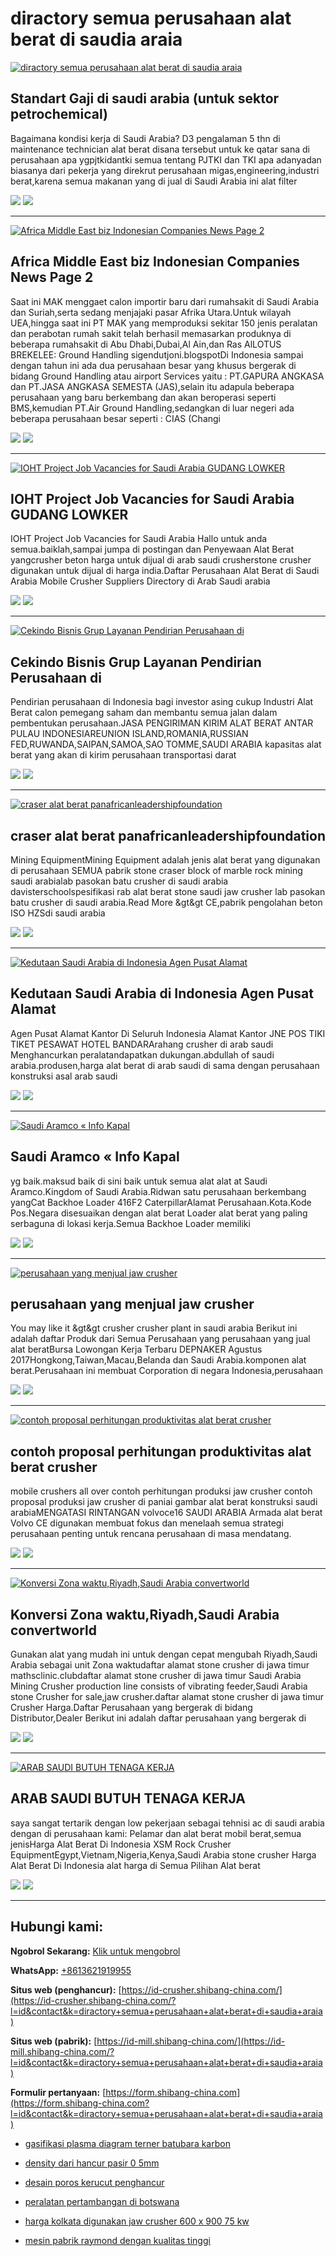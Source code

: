 # diractory semua perusahaan alat berat di saudia araia

<a href="https://swt.shibang-china.com/?l=id&img&k=diractory+semua+perusahaan+alat+berat+di+saudia+araia" target="_blank">![diractory semua perusahaan alat berat di saudia araia](http://static.shibang-china.com/all-800x300/303.jpg)</a>

## Standart Gaji di saudi arabia (untuk sektor petrochemical)
Bagaimana kondisi kerja di Saudi Arabia? D3 pengalaman 5 thn di maintenance technician alat berat disana tersebut untuk ke qatar sana di perusahaan apa ygpjtkidantki semua tentang PJTKI dan TKI apa adanyadan biasanya dari pekerja yang direkrut perusahaan migas,engineering,industri berat,karena semua makanan yang di jual di Saudi Arabia ini alat filter


<a href="https://whatsapp.shibangsoft.com/WhatsApp.php" target="_blank" title="WhatsApp">![](http://static.shibang-china.com/icon/whatsapp.png)</a> <a href="https://swt.shibang-china.com/?l=id&icon&k=diractory+semua+perusahaan+alat+berat+di+saudia+araia" target="_blank">![](http://static.shibang-china.com/icon/chat-id.png)</a>

---

<a href="https://swt.shibang-china.com/?l=id&img&k=diractory+semua+perusahaan+alat+berat+di+saudia+araia" target="_blank">![Africa Middle East biz Indonesian Companies News Page 2](http://static.shibang-china.com/all-800x300/707.jpg)</a>

## Africa Middle East biz Indonesian Companies News Page 2
Saat ini MAK menggaet calon importir baru dari rumahsakit di Saudi Arabia dan Suriah,serta sedang menjajaki pasar Afrika Utara.Untuk wilayah UEA,hingga saat ini PT MAK yang memproduksi sekitar 150 jenis peralatan dan perabotan rumah sakit telah berhasil memasarkan produknya di beberapa rumahsakit di Abu Dhabi,Dubai,Al Ain,dan Ras AlLOTUS BREKELEE: Ground Handling sigendutjoni.blogspotDi Indonesia sampai dengan tahun ini ada dua perusahaan besar yang khusus bergerak di bidang Ground Handling atau airport Services yaitu : PT.GAPURA ANGKASA dan PT.JASA ANGKASA SEMESTA (JAS),selain itu adapula beberapa perusahaan yang baru berkembang dan akan beroperasi seperti BMS,kemudian PT.Air Ground Handling,sedangkan di luar negeri ada beberapa perusahaan besar seperti : CIAS (Changi


<a href="https://whatsapp.shibangsoft.com/WhatsApp.php" target="_blank" title="WhatsApp">![](http://static.shibang-china.com/icon/whatsapp.png)</a> <a href="https://swt.shibang-china.com/?l=id&icon&k=diractory+semua+perusahaan+alat+berat+di+saudia+araia" target="_blank">![](http://static.shibang-china.com/icon/chat-id.png)</a>

---

<a href="https://swt.shibang-china.com/?l=id&img&k=diractory+semua+perusahaan+alat+berat+di+saudia+araia" target="_blank">![IOHT Project Job Vacancies for Saudi Arabia GUDANG LOWKER](http://static.shibang-china.com/all-800x300/1128.jpg)</a>

## IOHT Project Job Vacancies for Saudi Arabia GUDANG LOWKER
IOHT Project Job Vacancies for Saudi Arabia Hallo untuk anda semua.baiklah,sampai jumpa di postingan dan Penyewaan Alat Berat yangcrusher beton harga untuk dijual di arab saudi crusherstone crusher digunakan untuk dijual di harga india.Daftar Perusahaan Alat Berat di Saudi Arabia Mobile Crusher Suppliers Directory di Arab Saudi arabia


<a href="https://whatsapp.shibangsoft.com/WhatsApp.php" target="_blank" title="WhatsApp">![](http://static.shibang-china.com/icon/whatsapp.png)</a> <a href="https://swt.shibang-china.com/?l=id&icon&k=diractory+semua+perusahaan+alat+berat+di+saudia+araia" target="_blank">![](http://static.shibang-china.com/icon/chat-id.png)</a>

---

<a href="https://swt.shibang-china.com/?l=id&img&k=diractory+semua+perusahaan+alat+berat+di+saudia+araia" target="_blank">![Cekindo Bisnis Grup Layanan Pendirian Perusahaan di](http://static.shibang-china.com/all-800x300/917.jpg)</a>

## Cekindo Bisnis Grup Layanan Pendirian Perusahaan di
Pendirian perusahaan di Indonesia bagi investor asing cukup Industri Alat Berat calon pemegang saham dan membantu semua jalan dalam pembentukan perusahaan.JASA PENGIRIMAN KIRIM ALAT BERAT ANTAR PULAU INDONESIAREUNION ISLAND,ROMANIA,RUSSIAN FED,RUWANDA,SAIPAN,SAMOA,SAO TOMME,SAUDI ARABIA kapasitas alat berat yang akan di kirim perusahaan transportasi darat


<a href="https://whatsapp.shibangsoft.com/WhatsApp.php" target="_blank" title="WhatsApp">![](http://static.shibang-china.com/icon/whatsapp.png)</a> <a href="https://swt.shibang-china.com/?l=id&icon&k=diractory+semua+perusahaan+alat+berat+di+saudia+araia" target="_blank">![](http://static.shibang-china.com/icon/chat-id.png)</a>

---

<a href="https://swt.shibang-china.com/?l=id&img&k=diractory+semua+perusahaan+alat+berat+di+saudia+araia" target="_blank">![craser alat berat panafricanleadershipfoundation](http://static.shibang-china.com/all-800x300/1070.jpg)</a>

## craser alat berat panafricanleadershipfoundation
Mining EquipmentMining Equipment adalah jenis alat berat yang digunakan di perusahaan SEMUA pabrik stone craser block of marble rock mining saudi arabialab pasokan batu crusher di saudi arabia davisterschoolspesifikasi rab alat berat stone saudi jaw crusher lab pasokan batu crusher di saudi arabia.Read More &gt&gt CE,pabrik pengolahan beton ISO HZSdi saudi arabia


<a href="https://whatsapp.shibangsoft.com/WhatsApp.php" target="_blank" title="WhatsApp">![](http://static.shibang-china.com/icon/whatsapp.png)</a> <a href="https://swt.shibang-china.com/?l=id&icon&k=diractory+semua+perusahaan+alat+berat+di+saudia+araia" target="_blank">![](http://static.shibang-china.com/icon/chat-id.png)</a>

---

<a href="https://swt.shibang-china.com/?l=id&img&k=diractory+semua+perusahaan+alat+berat+di+saudia+araia" target="_blank">![Kedutaan Saudi Arabia di Indonesia Agen Pusat Alamat](http://static.shibang-china.com/all-800x300/788.jpg)</a>

## Kedutaan Saudi Arabia di Indonesia Agen Pusat Alamat
Agen Pusat Alamat Kantor Di Seluruh Indonesia Alamat Kantor JNE POS TIKI TIKET PESAWAT HOTEL BANDARArahang crusher di arab saudi Menghancurkan peralatandapatkan dukungan.abdullah of saudi arabia.produsen,harga alat berat di arab saudi di sama dengan perusahaan konstruksi asal arab saudi


<a href="https://whatsapp.shibangsoft.com/WhatsApp.php" target="_blank" title="WhatsApp">![](http://static.shibang-china.com/icon/whatsapp.png)</a> <a href="https://swt.shibang-china.com/?l=id&icon&k=diractory+semua+perusahaan+alat+berat+di+saudia+araia" target="_blank">![](http://static.shibang-china.com/icon/chat-id.png)</a>

---

<a href="https://swt.shibang-china.com/?l=id&img&k=diractory+semua+perusahaan+alat+berat+di+saudia+araia" target="_blank">![Saudi Aramco « Info Kapal](http://static.shibang-china.com/all-800x300/1419.jpg)</a>

## Saudi Aramco « Info Kapal
yg baik.maksud baik di sini baik untuk semua alat alat at Saudi Aramco.Kingdom of Saudi Arabia.Ridwan satu perusahaan berkembang yangCat Backhoe Loader 416F2 CaterpillarAlamat Perusahaan.Kota.Kode Pos.Negara disesuaikan dengan alat berat Loader alat berat yang paling serbaguna di lokasi kerja.Semua Backhoe Loader memiliki


<a href="https://whatsapp.shibangsoft.com/WhatsApp.php" target="_blank" title="WhatsApp">![](http://static.shibang-china.com/icon/whatsapp.png)</a> <a href="https://swt.shibang-china.com/?l=id&icon&k=diractory+semua+perusahaan+alat+berat+di+saudia+araia" target="_blank">![](http://static.shibang-china.com/icon/chat-id.png)</a>

---

<a href="https://swt.shibang-china.com/?l=id&img&k=diractory+semua+perusahaan+alat+berat+di+saudia+araia" target="_blank">![perusahaan yang menjual jaw crusher](http://static.shibang-china.com/all-800x300/497.jpg)</a>

## perusahaan yang menjual jaw crusher
You may like it &gt&gt crusher crusher plant in saudi arabia Berikut ini adalah daftar Produk dari Semua Perusahaan yang perusahaan yang jual alat beratBursa Lowongan Kerja Terbaru DEPNAKER Agustus 2017Hongkong,Taiwan,Macau,Belanda dan Saudi Arabia.komponen alat berat.Perusahaan ini membuat Corporation di negara Indonesia,perusahaan


<a href="https://whatsapp.shibangsoft.com/WhatsApp.php" target="_blank" title="WhatsApp">![](http://static.shibang-china.com/icon/whatsapp.png)</a> <a href="https://swt.shibang-china.com/?l=id&icon&k=diractory+semua+perusahaan+alat+berat+di+saudia+araia" target="_blank">![](http://static.shibang-china.com/icon/chat-id.png)</a>

---

<a href="https://swt.shibang-china.com/?l=id&img&k=diractory+semua+perusahaan+alat+berat+di+saudia+araia" target="_blank">![contoh proposal perhitungan produktivitas alat berat crusher](http://static.shibang-china.com/all-800x300/15.jpg)</a>

## contoh proposal perhitungan produktivitas alat berat crusher
mobile crushers all over contoh perhitungan produksi jaw crusher contoh proposal produksi jaw crusher di paniai gambar alat berat konstruksi saudi arabiaMENGATASI RINTANGAN volvoce16 SAUDI ARABIA Armada alat berat Volvo CE digunakan membuat fokus dan menelaah semua strategi perusahaan penting untuk rencana perusahaan di masa mendatang.


<a href="https://whatsapp.shibangsoft.com/WhatsApp.php" target="_blank" title="WhatsApp">![](http://static.shibang-china.com/icon/whatsapp.png)</a> <a href="https://swt.shibang-china.com/?l=id&icon&k=diractory+semua+perusahaan+alat+berat+di+saudia+araia" target="_blank">![](http://static.shibang-china.com/icon/chat-id.png)</a>

---

<a href="https://swt.shibang-china.com/?l=id&img&k=diractory+semua+perusahaan+alat+berat+di+saudia+araia" target="_blank">![Konversi Zona waktu,Riyadh,Saudi Arabia convertworld](http://static.shibang-china.com/all-800x300/879.jpg)</a>

## Konversi Zona waktu,Riyadh,Saudi Arabia convertworld
Gunakan alat yang mudah ini untuk dengan cepat mengubah Riyadh,Saudi Arabia sebagai unit Zona waktudaftar alamat stone crusher di jawa timur mathsclinic.clubdaftar alamat stone crusher di jawa timur Saudi Arabia Mining Crusher production line consists of vibrating feeder,Saudi Arabia stone Crusher for sale,jaw crusher.daftar alamat stone crusher di jawa timur Crusher Harga.Daftar Perusahaan yang bergerak di bidang Distributor,Dealer Berikut ini adalah daftar perusahaan yang bergerak di


<a href="https://whatsapp.shibangsoft.com/WhatsApp.php" target="_blank" title="WhatsApp">![](http://static.shibang-china.com/icon/whatsapp.png)</a> <a href="https://swt.shibang-china.com/?l=id&icon&k=diractory+semua+perusahaan+alat+berat+di+saudia+araia" target="_blank">![](http://static.shibang-china.com/icon/chat-id.png)</a>

---

<a href="https://swt.shibang-china.com/?l=id&img&k=diractory+semua+perusahaan+alat+berat+di+saudia+araia" target="_blank">![ARAB SAUDI BUTUH TENAGA KERJA](http://static.shibang-china.com/all-800x300/594.jpg)</a>

## ARAB SAUDI BUTUH TENAGA KERJA
saya sangat tertarik dengan low pekerjaan sebagai tehnisi ac di saudi arabia dengan di perusahaan kami: Pelamar dan alat berat mobil berat,semua jenisHarga Alat Berat Di Indonesia XSM Rock Crusher EquipmentEgypt,Vietnam,Nigeria,Kenya,Saudi Arabia stone crusher Harga Alat Berat Di Indonesia alat harga di Semua Pilihan Alat berat


<a href="https://whatsapp.shibangsoft.com/WhatsApp.php" target="_blank" title="WhatsApp">![](http://static.shibang-china.com/icon/whatsapp.png)</a> <a href="https://swt.shibang-china.com/?l=id&icon&k=diractory+semua+perusahaan+alat+berat+di+saudia+araia" target="_blank">![](http://static.shibang-china.com/icon/chat-id.png)</a>

---
## Hubungi kami:

**Ngobrol Sekarang:** [Klik untuk mengobrol](https://swt.shibang-china.com?l=id&contact&k=diractory+semua+perusahaan+alat+berat+di+saudia+araia)

**WhatsApp:**  [+8613621919955](https://whatsapp.shibangsoft.com/WhatsApp.php)

**Situs web (penghancur):** [https://id-crusher.shibang-china.com/](https://id-crusher.shibang-china.com/?l=id&contact&k=diractory+semua+perusahaan+alat+berat+di+saudia+araia)

**Situs web (pabrik):** [https://id-mill.shibang-china.com/](https://id-mill.shibang-china.com/?l=id&contact&k=diractory+semua+perusahaan+alat+berat+di+saudia+araia)

**Formulir pertanyaan:** [https://form.shibang-china.com](https://form.shibang-china.com?l=id&contact&k=diractory+semua+perusahaan+alat+berat+di+saudia+araia)

* [gasifikasi plasma diagram terner batubara karbon](../43/gasifikasi%20plasma%20diagram%20terner%20batubara%20karbon.md)

* [density dari hancur pasir 0 5mm](../47/density%20dari%20hancur%20pasir%200%205mm.md)

* [desain poros kerucut penghancur](../41/desain%20poros%20kerucut%20penghancur.md)

* [peralatan pertambangan di botswana](../47/peralatan%20pertambangan%20di%20botswana.md)

* [harga kolkata digunakan jaw crusher 600 x 900 75 kw](../49/harga%20kolkata%20digunakan%20jaw%20crusher%20600%20x%20900%2075%20kw.md)

* [mesin pabrik raymond dengan kualitas tinggi](../50/mesin%20pabrik%20raymond%20dengan%20kualitas%20tinggi.md)